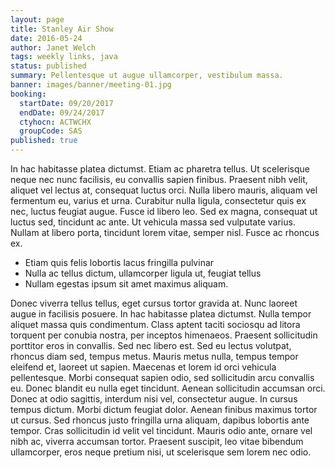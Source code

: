 ```yaml
---
layout: page
title: Stanley Air Show
date: 2016-05-24
author: Janet Welch
tags: weekly links, java
status: published
summary: Pellentesque ut augue ullamcorper, vestibulum massa.
banner: images/banner/meeting-01.jpg
booking:
  startDate: 09/20/2017
  endDate: 09/24/2017
  ctyhocn: ACTWCHX
  groupCode: SAS
published: true
---
```

In hac habitasse platea dictumst. Etiam ac pharetra tellus. Ut scelerisque neque nec nunc facilisis, eu convallis sapien finibus. Praesent nibh velit, aliquet vel lectus at, consequat luctus orci. Nulla libero mauris, aliquam vel fermentum eu, varius et urna. Curabitur nulla ligula, consectetur quis ex nec, luctus feugiat augue. Fusce id libero leo. Sed ex magna, consequat ut luctus sed, tincidunt ac ante. Ut vehicula massa sed vulputate varius. Nullam at libero porta, tincidunt lorem vitae, semper nisl. Fusce ac rhoncus ex.

* Etiam quis felis lobortis lacus fringilla pulvinar
* Nulla ac tellus dictum, ullamcorper ligula ut, feugiat tellus
* Nullam egestas ipsum sit amet maximus aliquam.

Donec viverra tellus tellus, eget cursus tortor gravida at. Nunc laoreet augue in facilisis posuere. In hac habitasse platea dictumst. Nulla tempor aliquet massa quis condimentum. Class aptent taciti sociosqu ad litora torquent per conubia nostra, per inceptos himenaeos. Praesent sollicitudin porttitor eros in convallis. Sed nec libero est. Sed eu lectus volutpat, rhoncus diam sed, tempus metus. Mauris metus nulla, tempus tempor eleifend et, laoreet ut sapien. Maecenas et lorem id orci vehicula pellentesque. Morbi consequat sapien odio, sed sollicitudin arcu convallis eu.
Donec blandit eu nulla eget tincidunt. Aenean sollicitudin accumsan orci. Donec at odio sagittis, interdum nisi vel, consectetur augue. In cursus tempus dictum. Morbi dictum feugiat dolor. Aenean finibus maximus tortor ut cursus. Sed rhoncus justo fringilla urna aliquam, dapibus lobortis ante tempor. Cras sollicitudin id velit vel tincidunt. Mauris odio ante, ornare vel nibh ac, viverra accumsan tortor. Praesent suscipit, leo vitae bibendum ullamcorper, eros neque pretium nisi, ut scelerisque sem lorem nec odio.
